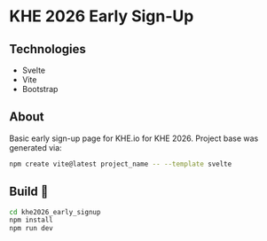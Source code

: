 # KHE 2026 Early Sign-Up

## Technologies
- Svelte
- Vite
- Bootstrap

## About
Basic early sign-up page for KHE.io for KHE 2026. Project base was generated via:
```bash
npm create vite@latest project_name -- --template svelte
```

## Build :wrench:
```bash
cd khe2026_early_signup
npm install
npm run dev
```